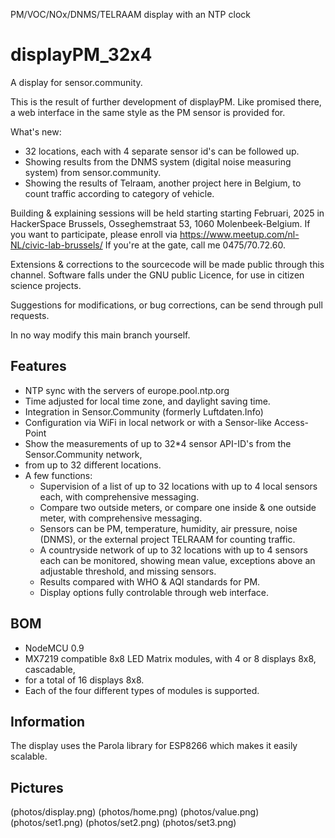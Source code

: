 PM/VOC/NOx/DNMS/TELRAAM display with an NTP clock

# displayPM_32x4

A display for sensor.community.

This is the result of further development of displayPM.
Like promised there, a web interface in the same style as the PM sensor is provided for.

What's new:
- 32 locations, each with 4 separate sensor id's can be followed up.
- Showing results from the DNMS system (digital noise measuring system) from sensor.community.
- Showing the results of Telraam, another project here in Belgium, to count traffic according to category of vehicle.

Building & explaining sessions will be held starting starting Februari, 2025 in HackerSpace Brussels, Osseghemstraat 53, 
1060 Molenbeek-Belgium. If you want to participate, please enroll via https://www.meetup.com/nl-NL/civic-lab-brussels/
If you're at the gate, call me 0475/70.72.60.

Extensions & corrections to the sourcecode will be made public through this channel.
Software falls under the GNU public Licence, for use in citizen science projects.

Suggestions for modifications, or bug corrections, can be send through pull requests.

In no way modify this main branch yourself.

## Features
* NTP sync with the servers of europe.pool.ntp.org
* Time adjusted for local time zone, and daylight saving time.
* Integration in Sensor.Community (formerly Luftdaten.Info)
* Configuration via WiFi in local network or with a Sensor-like Access-Point
* Show the measurements of up to 32*4 sensor API-ID's from the Sensor.Community network, 
* from up to 32 different locations.
* A few functions: 
  - Supervision of a list of up to 32 locations with up to 4 local sensors each, 
    with comprehensive messaging.
  - Compare two outside meters, or compare one inside & one outside meter, 
    with comprehensive messaging. 
  - Sensors can be PM, temperature, humidity, air pressure, noise (DNMS), 
    or the external project TELRAAM for counting traffic.
  - A countryside network of up to 32 locations with up to 4 sensors each can be monitored, 
    showing mean value, exceptions above an adjustable threshold, and missing sensors.
  - Results compared with WHO & AQI standards for PM. 
  - Display options fully controlable through web interface.

## BOM

* NodeMCU 0.9
* MX7219 compatible 8x8 LED Matrix modules, with 4 or 8 displays 8x8, cascadable,
* for a total of 16 displays 8x8.
* Each of the four different types of modules is supported.

## Information

The display uses the Parola library for ESP8266 which makes it easily scalable. 

## Pictures

(photos/display.png)
(photos/home.png)
(photos/value.png)
(photos/set1.png)
(photos/set2.png)
(photos/set3.png)
